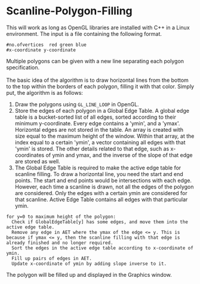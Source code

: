 # Scanline-Polygon-Filling
This will work as long as OpenGL libraries are installed with C++ in a Linux environment.
The input is a file containing the following format.
```
#no.ofvertices  red green blue
#x-coordinate y-coordinate
```
Multiple polygons can be given with a new line separating each polygon specification. \
\
The basic idea of the algorithm is to draw horizontal lines from the bottom to the top within the borders of each polygon, filling it with that color.
Simply put, the algorithm is as follows:
1. Draw the polygons using `GL_LINE_LOOP` in OpenGL.
2. Store the edges of each polygon in a Global Edge Table. A global edge table is a bucket-sorted list of all edges, sorted according to their minimum y-coordinate. Every edge contains a 'ymin', and a 'ymax'. Horizontal edges are not stored in the table. An array is created with size equal to the maximum height of the window. Within that array, at the index equal to a certain 'ymin', a vector containing all edges with that 'ymin' is stored. The other details related to that edge, such as x-coordinates of ymin and ymax, and the inverse of the slope of that edge are stored as well.
3. The Global Edge Table is required to make the active edge table for scanline filling. To draw a horizontal line, you need the start and end points. The start and end points would be intersections with each edge. However, each time a scanline is drawn, not all the edges of the polygon are considered. Only the edges with a certain ymin are considered for that scanline. Active Edge Table contains all edges with that particular ymin.
```
for y=0 to maximum height of the polygon:
  Check if GlobalEdgeTable[y] has some edges, and move them into the active edge table.
  Remove any edge in AET where the ymax of the edge <= y. This is because if ymax <= y, then the scanline filling with that edge is already finished and no longer required.
  Sort the edges in the active edge table according to x-coordinate of ymin.
  Fill up pairs of edges in AET.
  Update x-coordinate of ymin by adding slope inverse to it.
```

The polygon will be filled up and displayed in the Graphics window.
 
    
  
